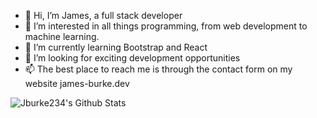 - 👋 Hi, I’m James, a full stack developer
- 👀 I’m interested in all things programming, from web development to machine learning. 
- 🌱 I’m currently learning Bootstrap and React
- 💞️ I’m looking for exciting development opportunities
- 📫 The best place to reach me is through the contact form on my website james-burke.dev 

<img align="center" src="https://github-readme-stats.vercel.app/api?username=jburke234&include_all_commits=true&count_private=true&show_icons=true&line_height=20&title_color=7A7ADB&icon_color=2234AE&text_color=D3D3D3&bg_color=0,000000,130F40" alt="Jburke234's Github Stats">

<!---
jburke234/jburke234 is a ✨ special ✨ repository because its `README.md` (this file) appears on your GitHub profile.
You can click the Preview link to take a look at your changes.
--->
